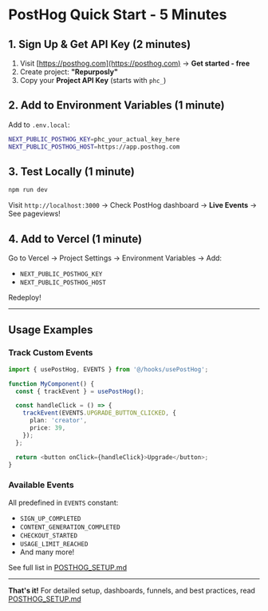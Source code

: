# PostHog Quick Start - 5 Minutes

## 1. Sign Up & Get API Key (2 minutes)

1. Visit [https://posthog.com](https://posthog.com) → **Get started - free**
2. Create project: **"Repurposly"**
3. Copy your **Project API Key** (starts with `phc_`)

## 2. Add to Environment Variables (1 minute)

Add to `.env.local`:
```bash
NEXT_PUBLIC_POSTHOG_KEY=phc_your_actual_key_here
NEXT_PUBLIC_POSTHOG_HOST=https://app.posthog.com
```

## 3. Test Locally (1 minute)

```bash
npm run dev
```

Visit `http://localhost:3000` → Check PostHog dashboard → **Live Events** → See pageviews!

## 4. Add to Vercel (1 minute)

Go to Vercel → Project Settings → Environment Variables → Add:
- `NEXT_PUBLIC_POSTHOG_KEY`
- `NEXT_PUBLIC_POSTHOG_HOST`

Redeploy!

---

## Usage Examples

### Track Custom Events

```typescript
import { usePostHog, EVENTS } from '@/hooks/usePostHog';

function MyComponent() {
  const { trackEvent } = usePostHog();

  const handleClick = () => {
    trackEvent(EVENTS.UPGRADE_BUTTON_CLICKED, {
      plan: 'creator',
      price: 39,
    });
  };

  return <button onClick={handleClick}>Upgrade</button>;
}
```

### Available Events

All predefined in `EVENTS` constant:
- `SIGN_UP_COMPLETED`
- `CONTENT_GENERATION_COMPLETED`
- `CHECKOUT_STARTED`
- `USAGE_LIMIT_REACHED`
- And many more!

See full list in [POSTHOG_SETUP.md](./POSTHOG_SETUP.md)

---

**That's it!** For detailed setup, dashboards, funnels, and best practices, read [POSTHOG_SETUP.md](./POSTHOG_SETUP.md)
